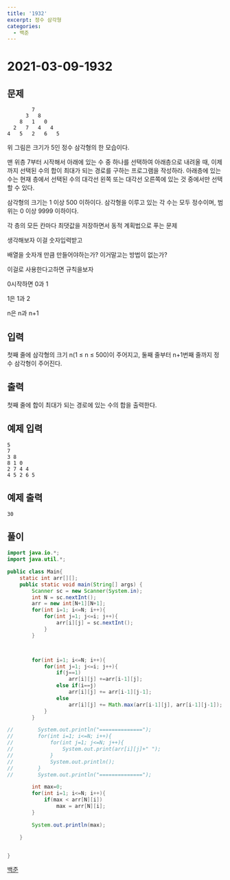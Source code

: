 ```yaml
---
title: '1932'
excerpt: 정수 삼각형
categories:
  - 백준
---
```


# 2021-03-09-1932

## 문제

```text
        7
      3   8
    8   1   0
  2   7   4   4
4   5   2   6   5
```

위 그림은 크기가 5인 정수 삼각형의 한 모습이다.

맨 위층 7부터 시작해서 아래에 있는 수 중 하나를 선택하여 아래층으로 내려올 때, 이제까지 선택된 수의 합이 최대가 되는 경로를 구하는 프로그램을 작성하라. 아래층에 있는 수는 현재 층에서 선택된 수의 대각선 왼쪽 또는 대각선 오른쪽에 있는 것 중에서만 선택할 수 있다.

삼각형의 크기는 1 이상 500 이하이다. 삼각형을 이루고 있는 각 수는 모두 정수이며, 범위는 0 이상 9999 이하이다.

각 층의 모든 칸마다 최댓값을 저장하면서 동적 계획법으로 푸는 문제

생각해보자 이걸 숫자입력받고

배열을 숫자개 만큼 만들어야하는가? 이거말고는 방법이 없는가?

이걸로 사용한다고하면 규칙을보자

0시작하면 0과 1

1은 1과 2

n은 n과 n+1

## 입력

첫째 줄에 삼각형의 크기 n\(1 ≤ n ≤ 500\)이 주어지고, 둘째 줄부터 n+1번째 줄까지 정수 삼각형이 주어진다.

## 출력

첫째 줄에 합이 최대가 되는 경로에 있는 수의 합을 출력한다.

## 예제 입력

```text
5
7
3 8
8 1 0
2 7 4 4
4 5 2 6 5
```

## 예제 출력

```text
30
```

## 풀이

```java
import java.io.*;
import java.util.*;

public class Main{
    static int arr[][];
    public static void main(String[] args) {
        Scanner sc = new Scanner(System.in);
        int N = sc.nextInt();
        arr = new int[N+1][N+1];
        for(int i=1; i<=N; i++){
            for(int j=1; j<=i; j++){
                arr[i][j] = sc.nextInt();
            }
        }



        for(int i=1; i<=N; i++){
            for(int j=1; j<=i; j++){
                if(j==1)
                    arr[i][j] +=arr[i-1][j];
                else if(i==j)
                    arr[i][j] += arr[i-1][j-1];
                else
                    arr[i][j] += Math.max(arr[i-1][j], arr[i-1][j-1]);
            }
        }

//        System.out.println("==============");
//        for(int i=1; i<=N; i++){
//            for(int j=1; j<=N; j++){
//                System.out.print(arr[i][j]+" ");
//            }
//            System.out.println();
//        }
//        System.out.println("==============");

        int max=0;
        for(int i=1; i<=N; i++){
            if(max < arr[N][i])
                max = arr[N][i];
        }

        System.out.println(max);

    }


}
```

[백준](https://www.acmicpc.net/problem/1932)

